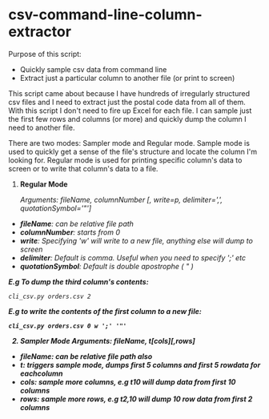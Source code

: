 csv-command-line-column-extractor
=================================

Purpose of this script:
 - Quickly sample csv data from command line
 - Extract just a particular column to another file (or print to screen)

This script came about because I have hundreds of irregularly structured csv files and I need to extract just the postal code data from all of them. With this script I don't need to fire up Excel for each file. I can sample just the first few rows and columns (or more) and quickly dump the column I need to another file. 

There are two modes: Sampler mode and Regular mode. Sample mode is used to quickly get a sense of the file's structure and locate the column I'm looking for. Regular mode is used for printing specific column's data to screen or to write that column's data to a file.


1. <b>Regular Mode</b>
  
    <i>Arguments: fileName, columnNumber [, write=p, delimiter=',', quotationSymbol='"']  

  - <b>fileName</b>: can be relative file path
  - <b>columnNumber</b>: starts from 0
  - <b>write</b>: Specifying 'w' will write to a new file, anything else will dump to screen
  - <b>delimiter</b>: Default is comma. Useful when you need to specify ';' etc
  - <b>quotationSymbol</b>: Default is double apostrophe ( " )
  

  <b>E.g To dump the third column's contents:</b>

    cli_csv.py orders.csv 2

  <b>E.g to write the contents of the first column to a new file:

    cli_csv.py orders.csv 0 w ';' '"'

  
2. <b>Sampler Mode</b> 
    <i>Arguments: fileName, t[cols][,rows]

  - <b>fileName</b>: can be relative file path also
  - <b>t</b>: triggers sample mode, dumps first 5 columns and first 5 rowdata for eachcolumn
  - <b>cols</b>: sample more columns, e.g t10 will dump data from first 10 columns
  - <b>rows</b>: sample more rows, e.g t2,10 will dump 10 row data from first 2 columns

